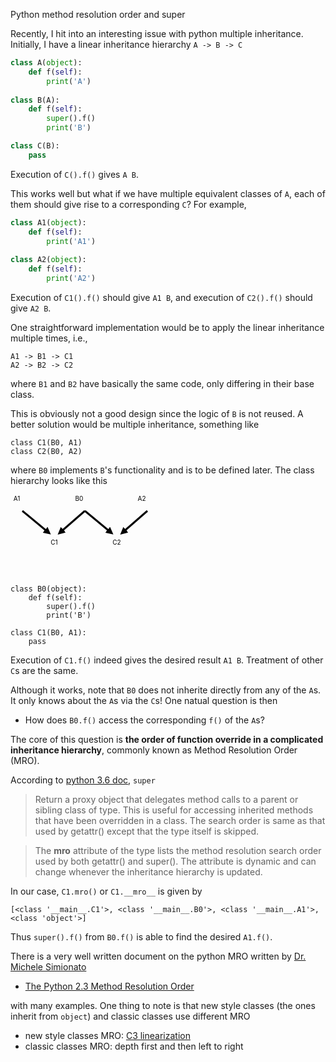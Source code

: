 



Python method resolution order and super


Recently, I hit into an interesting issue with python multiple inheritance.
Initially, I have a linear inheritance hierarchy `A -> B -> C`


```python
class A(object):
    def f(self):
        print('A')
                                                                                   
class B(A):
    def f(self):
        super().f()                                                                
        print('B')

class C(B):
    pass 
```

Execution of `C().f()` gives `A B`.

This works well but what if we have multiple equivalent classes of `A`, each of them should give rise to a corresponding `C`?
For example,

```python
class A1(object):                                                                  
    def f(self):                                                                   
        print('A1')                                                                
                                                                                   
class A2(object):                                                                  
    def f(self):                                                                   
        print('A2')
```
Execution of `C1().f()` should give `A1 B`, and execution of `C2().f()` should give `A2 B`.

One straightforward implementation would be to apply the linear inheritance multiple times, i.e.,

```
A1 -> B1 -> C1
A2 -> B2 -> C2
```
where `B1` and `B2` have basically the same code, only differing in their base class. 

This is obviously not a good design since the logic of `B` is not reused. 
A better solution would be multiple inheritance, something like

```
class C1(B0, A1)
class C2(B0, A2)
```
where `B0` implements `B`'s functionality and is to be defined later.
The class hierarchy looks like this

<svg width='230' height='130'>
  <defs>
      <marker id="arrow" viewBox="0 -5 10 10" markerWidth="4" markerHeight="4" refx="5" refy="0" orient="auto" markerUnits="strokeWidth">
      <path d="M0,-5 L10,0 L0,5" />
      </marker>
  </defs>
    <text x='10' y='10' text-anchor='middle' font-size='10'> A1 </text>
    <line x1="19" y1="26" x2="60" y2="60" stroke="#000" stroke-width="3" marker-end="url(#arrow)" />
    <text x='110' y='10' text-anchor='middle' font-size='10'> B0 </text>
    <line x1="119" y1="26" x2="80" y2="60" stroke="#000" stroke-width="3" marker-end="url(#arrow)" />
    <line x1="119" y1="26" x2="160" y2="60" stroke="#000" stroke-width="3" marker-end="url(#arrow)" />    
    <text x='210' y='10' text-anchor='middle' font-size='10'> A2 </text>
    <line x1="219" y1="26" x2="180" y2="60" stroke="#000" stroke-width="3" marker-end="url(#arrow)" />]
    <text x='70' y='80' text-anchor='middle' font-size='10'> C1 </text>
    <text x='170' y='80' text-anchor='middle' font-size='10'> C2 </text>
</svg>

```
class B0(object):                                                                
    def f(self):                                                                 
        super().f()                                                              
        print('B')
                                                                                 
class C1(B0, A1):                                                                
    pass
```
Execution of `C1.f()` indeed gives the desired result `A1 B`. Treatment of other `C`s are the same.

Although it works, note that `B0` does not inherite directly from any of the `A`s. It only knows about the `A`s via the `C`s!
One natual question is then 

* How does `B0.f()` access the corresponding `f()` of the `A`s?

The core of this question is **the order of function override in a complicated inheritance hierarchy**,
commonly known as Method Resolution Order (MRO).

According to [python 3.6 doc](https://docs.python.org/3.6/library/functions.html#super), `super`

> Return a proxy object that delegates method calls to a parent or sibling class of type. This is useful for accessing inherited methods that have been overridden in a class. The search order is same as that used by getattr() except that the type itself is skipped.

> The __mro__ attribute of the type lists the method resolution search order used by both getattr() and super(). The attribute is dynamic and can change whenever the inheritance hierarchy is updated.

In our case, `C1.mro()` or `C1.__mro__` is given by 

```
[<class '__main__.C1'>, <class '__main__.B0'>, <class '__main__.A1'>, <class 'object'>]
```

Thus `super().f()` from `B0.f()` is able to find the desired `A1.f()`.

There is a very well written document on the python MRO written by [Dr. Michele Simionato](http://www.phyast.pitt.edu/~micheles/)

* [The Python 2.3 Method Resolution Order](https://www.python.org/download/releases/2.3/mro/)

with many examples.
One thing to note is that new style classes (the ones inherit from `object`) and classic classes use different MRO 

* new style classes MRO: [C3 linearization](https://en.wikipedia.org/wiki/C3_linearization)
* classic classes MRO: depth first and then left to right
